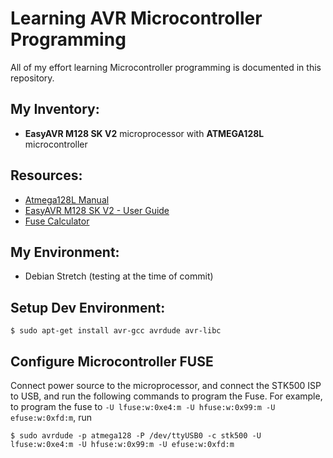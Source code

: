 # Learning AVR Microcontroller Programming
All of my effort learning Microcontroller programming is documented in this repository.

## My Inventory:
- __EasyAVR M128 SK V2__ microprocessor with __ATMEGA128L__ microcontroller

## Resources:
- [Atmega128L Manual](http://www.atmel.com/images/doc2467.pdf)
- [EasyAVR M128 SK V2 - User Guide](http://www.ekt2.com/pdf/412_CH_EASYAVR_ATMEGA128.pdf)
- [Fuse Calculator](http://www.engbedded.com/fusecalc/)

## My Environment:
- Debian Stretch (testing at the time of commit)

## Setup Dev Environment:
```shell
$ sudo apt-get install avr-gcc avrdude avr-libc
```

## Configure Microcontroller FUSE
Connect power source to the microprocessor, and connect the STK500 ISP to USB, and run the following commands to program the Fuse. For example, to program the fuse to `-U lfuse:w:0xe4:m -U hfuse:w:0x99:m -U efuse:w:0xfd:m`, run
```shell
$ sudo avrdude -p atmega128 -P /dev/ttyUSB0 -c stk500 -U lfuse:w:0xe4:m -U hfuse:w:0x99:m -U efuse:w:0xfd:m
```
